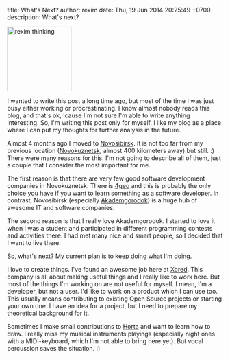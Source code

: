 title: What's Next?
author: rexim
date: Thu, 19 Jun 2014 20:25:49 +0700
description: What's next?

<!-- OMG, markdown sucks! -->
<img src="/images/rexim-thinking.png"
     class="left-float-img"
     style="width: 150px;"
     alt="rexim thinking" />

I wanted to write this post a long time ago, but most of the time I
was just busy either working or procrastinating. I know almost nobody
reads this blog, and that's ok, 'cause I'm not sure I'm able to write
anything interesting. So, I'm writing this post only for myself. I
like my blog as a place where I can put my thoughts for further
analysis in the future.

Almost 4 months ago I moved to
[Novosibirsk](http://en.wikipedia.org/wiki/Novosibirsk). It is not too
far from my previous location
([Novokuznetsk](http://en.wikipedia.org/wiki/Novokuznetsk), almost 400
kilometers away) but still. :) There were many reasons for this. I'm
not going to describe all of them, just a couple that I consider the
most important for me.

The first reason is that there are very few good software development
companies in Novokuznetsk. There is [4geo](http://4geo.ru) and this is
probably the only choice you have if you want to learn something as a
software developer. In contrast, Novosibirsk (especially
[Akademgorodok](http://en.wikipedia.org/wiki/Akademgorodok)) is a huge
hub of awesome IT and software companies.

The second reason is that I really love Akademgorodok. I started to
love it when I was a student and participated in different programming
contests and activities there. I had met many nice and smart people,
so I decided that I want to live there.

So, what's next? My current plan is to keep doing what I'm doing.

I love to create things. I've found an awesome job here at
[Xored](http://xored.com/). This company is all about making useful
things and I really like to work here. But most of the things I'm
working on are not useful for myself. I mean, I'm a developer, but not
a user. I'd like to work on a product which I can use too. This
usually means contributing to existing Open Source projects or
starting your own one. I have an idea for a project, but I need to
prepare my theoretical background for it.

Sometimes I make small contributions to
[Horta](https://github.com/codingteam/horta-hell/) and want to learn
how to draw. I really miss my musical instruments playings (especially
night ones with a MIDI-keyboard, which I'm not able to bring here
yet). But vocal percussion saves the situation. :)
